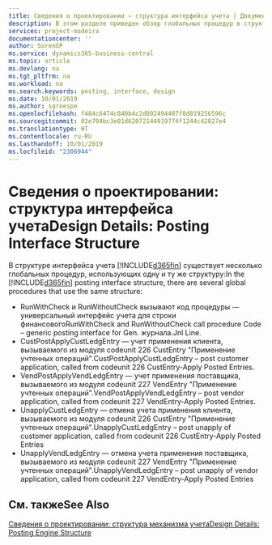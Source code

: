 ```yaml
---
title: Сведения о проектировании — структура интерфейса учета | Документация Майкрософт
description: В этом разделе приведен обзор глобальных процедур в структуре интерфейса учета.
services: project-madeira
documentationcenter: ''
author: SorenGP
ms.service: dynamics365-business-central
ms.topic: article
ms.devlang: na
ms.tgt_pltfrm: na
ms.workload: na
ms.search.keywords: posting, interface, design
ms.date: 10/01/2019
ms.author: sgroespe
ms.openlocfilehash: f484c6474c840b4c2d802494407f8d819256596c
ms.sourcegitcommit: 02e704bc3e01d62072144919774f1244c42827e4
ms.translationtype: HT
ms.contentlocale: ru-RU
ms.lasthandoff: 10/01/2019
ms.locfileid: "2306944"
---
```

# <a name="design-details-posting-interface-structure"></a><span data-ttu-id="d37bc-103">Сведения о проектировании: структура интерфейса учета</span><span class="sxs-lookup"><span data-stu-id="d37bc-103">Design Details: Posting Interface Structure</span></span>
<span data-ttu-id="d37bc-104">В структуре интерфейса учета [!INCLUDE[d365fin](includes/d365fin_md.md)] существует несколько глобальных процедур, использующих одну и ту же структуру:</span><span class="sxs-lookup"><span data-stu-id="d37bc-104">In the [!INCLUDE[d365fin](includes/d365fin_md.md)] posting interface structure, there are several global procedures that use the same structure:</span></span>  
  
* <span data-ttu-id="d37bc-105">RunWithCheck и RunWithoutCheck вызывают код процедуры — универсальный интерфейс учета для строки финансового</span><span class="sxs-lookup"><span data-stu-id="d37bc-105">RunWithCheck and RunWithoutCheck call procedure Code – generic posting interface for Gen.</span></span> <span data-ttu-id="d37bc-106">журнала.</span><span class="sxs-lookup"><span data-stu-id="d37bc-106">Jnl Line.</span></span>  
* <span data-ttu-id="d37bc-107">CustPostApplyCustLedgEntry — учет применения клиента, вызываемого из модуля codeunit 226 CustEntry "Применение учтенных операций".</span><span class="sxs-lookup"><span data-stu-id="d37bc-107">CustPostApplyCustLedgEntry – post customer application, called from codeunit 226 CustEntry-Apply Posted Entries.</span></span>  
* <span data-ttu-id="d37bc-108">VendPostApplyVendLedgEntry — учет применения поставщика, вызываемого из модуля codeunit 227 VendEntry "Применение учтенных операций".</span><span class="sxs-lookup"><span data-stu-id="d37bc-108">VendPostApplyVendLedgEntry – post vendor application, called from codeunit 227 VendEntry-Apply Posted Entries.</span></span>  
* <span data-ttu-id="d37bc-109">UnapplyCustLedgEntry — отмена учета применения клиента, вызываемого из модуля codeunit 226 CustEntry "Применение учтенных операций".</span><span class="sxs-lookup"><span data-stu-id="d37bc-109">UnapplyCustLedgEntry – post unapply of customer application, called from codeunit 226 CustEntry-Apply Posted Entries</span></span>  
* <span data-ttu-id="d37bc-110">UnapplyVendLedgEntry — отмена учета применения поставщика, вызываемого из модуля codeunit 227 VendEntry "Применение учтенных операций".</span><span class="sxs-lookup"><span data-stu-id="d37bc-110">UnapplyVendLedgEntry – post unapply of vendor application, called from codeunit 227 VendEntry-Apply Posted Entries</span></span>  
  
## <a name="see-also"></a><span data-ttu-id="d37bc-111">См. также</span><span class="sxs-lookup"><span data-stu-id="d37bc-111">See Also</span></span>  
[<span data-ttu-id="d37bc-112">Сведения о проектировании: структура механизма учета</span><span class="sxs-lookup"><span data-stu-id="d37bc-112">Design Details: Posting Engine Structure</span></span>](design-details-posting-engine-structure.md)